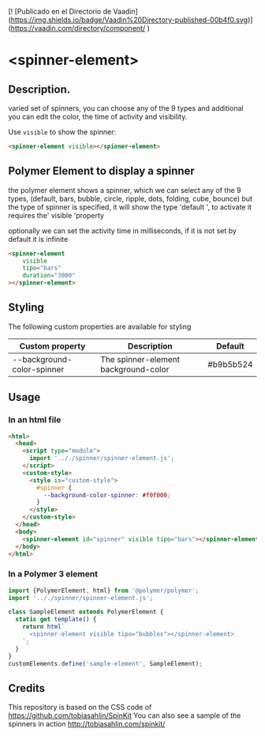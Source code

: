 [! [Publicado en el Directorio de Vaadin] (https://img.shields.io/badge/Vaadin%20Directory-published-00b4f0.svg)] (https://vaadin.com/directory/component/ <Dacelisl> <spinner-element>)

# \<spinner-element\>


## Description.

varied set of spinners, you can choose any of the 9 types and additional you can edit the color, the time of activity and visibility.

Use `visible` to show the spinner:

```html
<spinner-element visible></spinner-element>
```

## Polymer Element to display a spinner

the polymer element shows a spinner, which we can select any of the 9 types, (default, bars, bubble, circle, ripple, dots, folding, cube, bounce) but the type of spinner is specified, it will show the type 'default ', to activate it requires the' visible 'property

optionally we can set the activity time in milliseconds, if it is not set by default it is infinite

```html
<spinner-element 
    visible 
    tipo="bars"
    duration="3000"
></spinner-element>
```

## Styling
The following custom properties are available for styling

Custom property | Description | Default
----------------|-------------|---------
--background-color-spinner | The spinner-element background-color | #b9b5b524

## Usage

### In an html file
```html
<html>
  <head>
    <script type="module">
      import '.././spinner/spinner-element.js';
    </script>
    <custom-style>
      <style is="custom-style">
        #spinner {
          --background-color-spinner: #f0f000;
        }
      </style>
    </custom-style>
  </head>
  <body>
    <spinner-element id="spinner" visible tipo="bars"></spinner-element>
  </body>
</html>
```

### In a Polymer 3 element
```js
import {PolymerElement, html} from '@polymer/polymer';
import '.././spinner/spinner-element.js';

class SampleElement extends PolymerElement {
  static get template() {
    return html`
      <spinner-element visible tipo="bubbles"></spinner-element>
    `;
  }
}
customElements.define('sample-element', SampleElement);
```

## Credits

This repository is based on the CSS code of https://github.com/tobiasahlin/SpinKit
You can also see a sample of the spinners in action http://tobiasahlin.com/spinkit/
